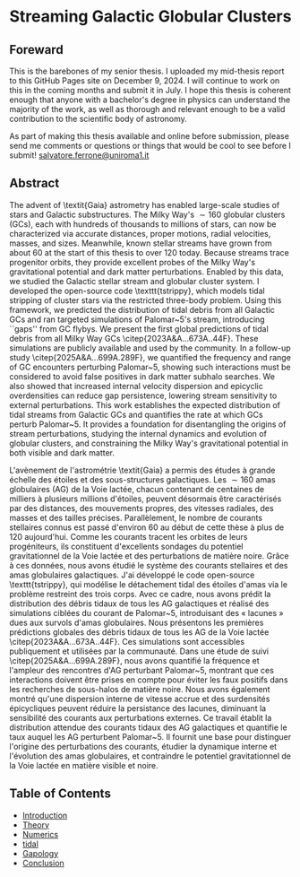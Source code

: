 # Streaming Galactic Globular Clusters

## Foreward
This is the barebones of my senior thesis. I uploaded my mid-thesis report to this GitHub Pages site on December 9, 2024. I will continue to work on this in the coming months and submit it in July. I hope this thesis is coherent enough that anyone with a bachelor's degree in physics can understand the majority of the work, as well as thorough and relevant enough to be a valid contribution to the scientific body of astronomy.


As part of making this thesis available and online before submission, please send me comments or questions or things that would be cool to see before I submit! salvatore.ferrone@uniroma1.it


## Abstract

The advent of \textit{Gaia} astrometry has enabled large-scale studies of stars and Galactic substructures. The Milky Way's $\sim 160$ globular clusters (GCs), each with hundreds of thousands to millions of stars, can now be characterized via accurate distances, proper motions, radial velocities, masses, and sizes. Meanwhile, known stellar streams have grown from about 60 at the start of this thesis to over 120 today. Because streams trace progenitor orbits, they provide excellent probes of the Milky Way's gravitational potential and dark matter perturbations. Enabled by this data, we studied the Galactic stellar stream and globular cluster system. I developed the open-source code \texttt{tstrippy}, which models tidal stripping of cluster stars via the restricted three-body problem. Using this framework, we predicted the distribution of tidal debris from all Galactic GCs and ran targeted simulations of Palomar~5's stream, introducing ``gaps'' from GC flybys. We present the first global predictions of tidal debris from all Milky Way GCs \citep{2023A&A...673A..44F}. These simulations are publicly available and used by the community. In a follow-up study \citep{2025A&A...699A.289F}, we quantified the frequency and range of GC encounters perturbing Palomar~5, showing such interactions must be considered to avoid false positives in dark matter subhalo searches. We also showed that increased internal velocity dispersion and epicyclic overdensities can reduce gap persistence, lowering stream sensitivity to external perturbations. This work establishes the expected distribution of tidal streams from Galactic GCs and quantifies the rate at which GCs perturb Palomar~5. It provides a foundation for disentangling the origins of stream perturbations, studying the internal dynamics and evolution of globular clusters, and constraining the Milky Way's gravitational potential in both visible and dark matter.

L'avènement de l'astrométrie \textit{Gaia} a permis des études à grande échelle des étoiles et des sous-structures galactiques. Les $\sim 160$ amas globulaires (AG) de la Voie lactée, chacun contenant de centaines de milliers à plusieurs millions d'étoiles, peuvent désormais être caractérisés par des distances, des mouvements propres, des vitesses radiales, des masses et des tailles précises. Parallèlement, le nombre de courants stellaires connus est passé d'environ 60 au début de cette thèse à plus de 120 aujourd'hui. Comme les courants tracent les orbites de leurs progéniteurs, ils constituent d'excellents sondages du potentiel gravitationnel de la Voie lactée et des perturbations de matière noire. Grâce à ces données, nous avons étudié le système des courants stellaires et des amas globulaires galactiques. J'ai développé le code open-source \texttt{tstrippy}, qui modélise le détachement tidal des étoiles d'amas via le problème restreint des trois corps. Avec ce cadre, nous avons prédit la distribution des débris tidaux de tous les AG galactiques et réalisé des simulations ciblées du courant de Palomar~5, introduisant des « lacunes » dues aux survols d'amas globulaires. Nous présentons les premières prédictions globales des débris tidaux de tous les AG de la Voie lactée \citep{2023A&A...673A..44F}. Ces simulations sont accessibles publiquement et utilisées par la communauté. Dans une étude de suivi \citep{2025A&A...699A.289F}, nous avons quantifié la fréquence et l'ampleur des rencontres d'AG perturbant Palomar~5, montrant que ces interactions doivent être prises en compte pour éviter les faux positifs dans les recherches de sous-halos de matière noire. Nous avons également montré qu'une dispersion interne de vitesse accrue et des surdensités épicycliques peuvent réduire la persistance des lacunes, diminuant la sensibilité des courants aux perturbations externes. Ce travail établit la distribution attendue des courants tidaux des AG galactiques et quantifie le taux auquel les AG perturbent Palomar~5. Il fournit une base pour distinguer l'origine des perturbations des courants, étudier la dynamique interne et l'évolution des amas globulaires, et contraindre le potentiel gravitationnel de la Voie lactée en matière visible et noire.



## Table of Contents

- [Introduction](introduction.html)
- [Theory](theory.html)
- [Numerics](numerics.html)
- [tidal](tidal.html)
- [Gapology](Gapology.html)
- [Conclusion](Conclusion.html)

